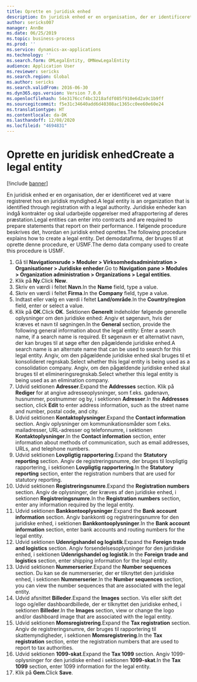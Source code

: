 ```yaml
---
title: Oprette en juridisk enhed
description: En juridisk enhed er en organisation, der er identificeret ved at være registreret hos en juridisk myndighed.
author: sericks007
manager: AnnBe
ms.date: 06/25/2019
ms.topic: business-process
ms.prod: ''
ms.service: dynamics-ax-applications
ms.technology: ''
ms.search.form: OMLegalEntity, OMNewLegalEntity
audience: Application User
ms.reviewer: sericks
ms.search.region: Global
ms.author: sericks
ms.search.validFrom: 2016-06-30
ms.dyn365.ops.version: Version 7.0.0
ms.openlocfilehash: 54e3176ccf4bc3218afdf085f910e6d2a9c1b9ff
ms.sourcegitcommit: f5e31c34640add6d40308ac1365cc0ee60e60e24
ms.translationtype: HT
ms.contentlocale: da-DK
ms.lasthandoff: 12/08/2020
ms.locfileid: "4694831"
---
```

# <a name="create-a-legal-entity"></a><span data-ttu-id="83b77-103">Oprette en juridisk enhed</span><span class="sxs-lookup"><span data-stu-id="83b77-103">Create a legal entity</span></span>

[!include [banner](../../includes/banner.md)]

<span data-ttu-id="83b77-104">En juridisk enhed er en organisation, der er identificeret ved at være registreret hos en juridisk myndighed.</span><span class="sxs-lookup"><span data-stu-id="83b77-104">A legal entity is an organization that is identified through registration with a legal authority.</span></span> <span data-ttu-id="83b77-105">Juridiske enheder kan indgå kontrakter og skal udarbejde opgørelser med afrapportering af deres præstation.</span><span class="sxs-lookup"><span data-stu-id="83b77-105">Legal entities can enter into contracts and are required to prepare statements that report on their performance.</span></span> <span data-ttu-id="83b77-106">I følgende procedure beskrives det, hvordan en juridisk enhed oprettes.</span><span class="sxs-lookup"><span data-stu-id="83b77-106">The following procedure explains how to create a legal entity.</span></span> <span data-ttu-id="83b77-107">Det demodatafirma, der bruges til at oprette denne procedure, er USMF.</span><span class="sxs-lookup"><span data-stu-id="83b77-107">The demo data company used to create this procedure is USMF.</span></span>

1. <span data-ttu-id="83b77-108">Gå til **Navigationsrude > Moduler > Virksomhedsadministration > Organisationer > Juridiske enheder**.</span><span class="sxs-lookup"><span data-stu-id="83b77-108">Go to **Navigation pane > Modules > Organization administration > Organizations > Legal entities**.</span></span>
2. <span data-ttu-id="83b77-109">Klik på **Ny**.</span><span class="sxs-lookup"><span data-stu-id="83b77-109">Click **New**.</span></span>
3. <span data-ttu-id="83b77-110">Skriv en værdi i feltet **Navn**.</span><span class="sxs-lookup"><span data-stu-id="83b77-110">In the **Name** field, type a value.</span></span>
4. <span data-ttu-id="83b77-111">Skriv en værdi i feltet **Firma**.</span><span class="sxs-lookup"><span data-stu-id="83b77-111">In the **Company** field, type a value.</span></span>
5. <span data-ttu-id="83b77-112">Indtast eller vælg en værdi i feltet **Land/område**.</span><span class="sxs-lookup"><span data-stu-id="83b77-112">In the **Country/region** field, enter or select a value.</span></span>
6. <span data-ttu-id="83b77-113">Klik på **OK**.</span><span class="sxs-lookup"><span data-stu-id="83b77-113">Click **OK**.</span></span> <span data-ttu-id="83b77-114">Sektionen **Generelt** indeholder følgende generelle oplysninger om den juridiske enhed: Angiv et søgenavn, hvis der kræves et navn til søgningen.</span><span class="sxs-lookup"><span data-stu-id="83b77-114">In the **General** section, provide the following general information about the legal entity: Enter a search name, if a search name is required.</span></span> <span data-ttu-id="83b77-115">Et søgenavn er et alternativt navn, der kan bruges til at søge efter den pågældende juridiske enhed.</span><span class="sxs-lookup"><span data-stu-id="83b77-115">A search name is an alternate name that can be used to search for this legal entity.</span></span> <span data-ttu-id="83b77-116">Angiv, om den pågældende juridiske enhed skal bruges til et konsolideret regnskab.</span><span class="sxs-lookup"><span data-stu-id="83b77-116">Select whether this legal entity is being used as a consolidation company.</span></span> <span data-ttu-id="83b77-117">Angiv, om den pågældende juridiske enhed skal bruges til et elimineringsregnskab.</span><span class="sxs-lookup"><span data-stu-id="83b77-117">Select whether this legal entity is being used as an elimination company.</span></span> 
7. <span data-ttu-id="83b77-118">Udvid sektionen **Adresser**.</span><span class="sxs-lookup"><span data-stu-id="83b77-118">Expand the **Addresses** section.</span></span> <span data-ttu-id="83b77-119">Klik på **Rediger** for at angive adresseoplysninger, som f.eks. gadenavn, husnummer, postnummer og by, i sektionen **Adresser**.</span><span class="sxs-lookup"><span data-stu-id="83b77-119">In the **Addresses** section, click **Edit** to enter address information, such as the street name and number, postal code, and city.</span></span>
8. <span data-ttu-id="83b77-120">Udvid sektionen **Kontaktoplysninger**.</span><span class="sxs-lookup"><span data-stu-id="83b77-120">Expand the **Contact information** section.</span></span> <span data-ttu-id="83b77-121">Angiv oplysninger om kommunikationsmåder som f.eks. mailadresser, URL-adresser og telefonnumre, i sektionen **Kontaktoplysninger**.</span><span class="sxs-lookup"><span data-stu-id="83b77-121">In the **Contact information** section, enter information about methods of communication, such as email addresses, URLs, and telephone numbers.</span></span> 
9. <span data-ttu-id="83b77-122">Udvid sektionen **Lovpligtig rapportering**.</span><span class="sxs-lookup"><span data-stu-id="83b77-122">Expand the **Statutory reporting** section.</span></span> <span data-ttu-id="83b77-123">Angiv de registreringsnumre, der bruges til lovpligtig rapportering, i sektionen **Lovpligtig rapportering**.</span><span class="sxs-lookup"><span data-stu-id="83b77-123">In the **Statutory reporting** section, enter the registration numbers that are used for statutory reporting.</span></span>
10. <span data-ttu-id="83b77-124">Udvid sektionen **Registreringsnumre**.</span><span class="sxs-lookup"><span data-stu-id="83b77-124">Expand the **Registration numbers** section.</span></span> <span data-ttu-id="83b77-125">Angiv de oplysninger, der kræves af den juridiske enhed, i sektionen **Registreringsnumre**.</span><span class="sxs-lookup"><span data-stu-id="83b77-125">In the **Registration numbers** section, enter any information required by the legal entity.</span></span>  
11. <span data-ttu-id="83b77-126">Udvid sektionen **Bankkontooplysninger**.</span><span class="sxs-lookup"><span data-stu-id="83b77-126">Expand the **Bank account information** section.</span></span> <span data-ttu-id="83b77-127">Angiv bankkonti og registreringsnumre for den juridiske enhed, i sektionen **Bankkontooplysninger**.</span><span class="sxs-lookup"><span data-stu-id="83b77-127">In the **Bank account information** section, enter bank accounts and routing numbers for the legal entity.</span></span>
12. <span data-ttu-id="83b77-128">Udvid sektionen **Udenrigshandel og logistik**.</span><span class="sxs-lookup"><span data-stu-id="83b77-128">Expand the **Foreign trade and logistics** section.</span></span> <span data-ttu-id="83b77-129">Angiv forsendelsesoplysninger for den juridiske enhed, i sektionen **Udenrigshandel og logistik**.</span><span class="sxs-lookup"><span data-stu-id="83b77-129">In the **Foreign trade and logistics** section, enter shipping information for the legal entity.</span></span>  
13. <span data-ttu-id="83b77-130">Udvid sektionen **Nummerserier**.</span><span class="sxs-lookup"><span data-stu-id="83b77-130">Expand the **Number sequences** section.</span></span> <span data-ttu-id="83b77-131">Du kan se de nummerserier, der er tilknyttet den juridiske enhed, i sektionen **Nummerserier**.</span><span class="sxs-lookup"><span data-stu-id="83b77-131">In the **Number sequences** section, you can view the number sequences that are associated with the legal entity.</span></span>  
14. <span data-ttu-id="83b77-132">Udvid afsnittet **Billeder**.</span><span class="sxs-lookup"><span data-stu-id="83b77-132">Expand the **Images** section.</span></span> <span data-ttu-id="83b77-133">Vis eller skift det logo og/eller dashboardbillede, der er tilknyttet den juridiske enhed, i sektionen **Billeder**.</span><span class="sxs-lookup"><span data-stu-id="83b77-133">In the **Images** section, view or change the logo and/or dashboard image that are associated with the legal entity.</span></span>  
15. <span data-ttu-id="83b77-134">Udvid sektionen **Momsregistrering**.</span><span class="sxs-lookup"><span data-stu-id="83b77-134">Expand the **Tax registration** section.</span></span> <span data-ttu-id="83b77-135">Angiv de registreringsnumre, der bruges til rapportering til skattemyndigheder, i sektionen **Momsregistrering**.</span><span class="sxs-lookup"><span data-stu-id="83b77-135">In the **Tax registration** section, enter the registration numbers that are used to report to tax authorities.</span></span>
16. <span data-ttu-id="83b77-136">Udvid sektionen **1099-skat**.</span><span class="sxs-lookup"><span data-stu-id="83b77-136">Expand the **Tax 1099** section.</span></span> <span data-ttu-id="83b77-137">Angiv 1099-oplysninger for den juridiske enhed i sektionen **1099-skat**.</span><span class="sxs-lookup"><span data-stu-id="83b77-137">In the **Tax 1099** section, enter 1099 information for the legal entity.</span></span>  
17. <span data-ttu-id="83b77-138">Klik på **Gem**.</span><span class="sxs-lookup"><span data-stu-id="83b77-138">Click **Save**.</span></span>
